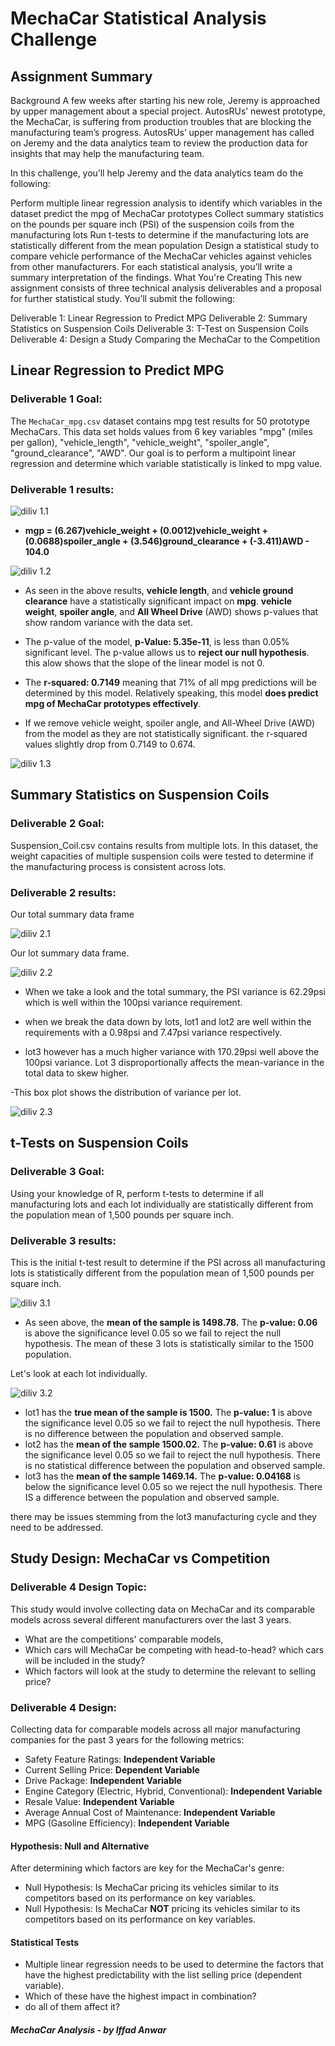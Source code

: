 # MechaCar Statistical Analysis Challenge

## Assignment Summary
Background
A few weeks after starting his new role, Jeremy is approached by upper management about a special project. AutosRUs’ newest prototype, the MechaCar, is suffering from production troubles that are blocking the manufacturing team’s progress. AutosRUs’ upper management has called on Jeremy and the data analytics team to review the production data for insights that may help the manufacturing team.

In this challenge, you’ll help Jeremy and the data analytics team do the following:

Perform multiple linear regression analysis to identify which variables in the dataset predict the mpg of MechaCar prototypes
Collect summary statistics on the pounds per square inch (PSI) of the suspension coils from the manufacturing lots
Run t-tests to determine if the manufacturing lots are statistically different from the mean population
Design a statistical study to compare vehicle performance of the MechaCar vehicles against vehicles from other manufacturers. For each statistical analysis, you’ll write a summary interpretation of the findings.
What You're Creating
This new assignment consists of three technical analysis deliverables and a proposal for further statistical study. You’ll submit the following:

Deliverable 1: Linear Regression to Predict MPG
Deliverable 2: Summary Statistics on Suspension Coils
Deliverable 3: T-Test on Suspension Coils
Deliverable 4: Design a Study Comparing the MechaCar to the Competition

## Linear Regression to Predict MPG
### Deliverable 1 Goal:
The `MechaCar_mpg.csv` dataset contains mpg test results for 50 prototype MechaCars. This data set holds values from 6 key variables "mpg" (miles per gallon), "vehicle_length", "vehicle_weight", "spoiler_angle", "ground_clearance", "AWD". Our goal is to perform a multipoint linear regression and determine which variable statistically is linked to mpg value.

### Deliverable 1 results:
![diliv 1.1](https://github.com/Iffadanwar/MechaCar_Statistical_Analysis/blob/main/images/diliv1.1.png)

- **mgp = (6.267)vehicle_weight + (0.0012)vehicle_weight + (0.0688)spoiler_angle + (3.546)ground_clearance + (-3.411)AWD - 104.0**

![diliv 1.2](https://github.com/Iffadanwar/MechaCar_Statistical_Analysis/blob/main/images/diliv1.2.png)

- As seen in the above results, **vehicle length**, and **vehicle ground clearance** have a statistically significant impact on **mpg**. **vehicle weight**, **spoiler angle**, and **All Wheel Drive** (AWD) shows p-values that show random variance with the data set.

- The p-value of the model, **p-Value: 5.35e-11**, is less than 0.05% significant level. The p-value allows us to **reject our null hypothesis**. this alow shows that the slope of the linear model is not 0.

- The **r-squared: 0.7149** meaning that 71% of all mpg predictions will be determined by this model. Relatively speaking, this model **does predict mpg of MechaCar prototypes effectively**.

- If we remove vehicle weight, spoiler angle, and All-Wheel Drive (AWD) from the model as they are not statistically significant. the r-squared values slightly drop from 0.7149 to 0.674.

![diliv 1.3](https://github.com/Iffadanwar/MechaCar_Statistical_Analysis/blob/main/images/diliv1.3.png)

## Summary Statistics on Suspension Coils
### Deliverable 2 Goal:
Suspension_Coil.csv contains results from multiple lots. In this dataset, the weight capacities of multiple suspension coils were tested to determine if the manufacturing process is consistent across lots. 

### Deliverable 2 results:

Our total summary data frame

![diliv 2.1](https://github.com/Iffadanwar/MechaCar_Statistical_Analysis/blob/main/images/diliv2.1.png)

Our lot summary data frame.

![diliv 2.2](https://github.com/Iffadanwar/MechaCar_Statistical_Analysis/blob/main/images/diliv2.2.png)

- When we take a look and the total summary, the PSI variance is 62.29psi which is well within the 100psi variance requirement.

- when we break the data down by lots, lot1 and lot2 are well within the requirements with a 0.98psi and 7.47psi variance respectively.

- lot3 however has a much higher variance with 170.29psi well above the 100psi variance. Lot 3 disproportionally affects the mean-variance in the total data to skew higher.

-This box plot shows the distribution of variance per lot.

![diliv 2.3](https://github.com/Iffadanwar/MechaCar_Statistical_Analysis/blob/main/images/diliv2.3.png)

## t-Tests on Suspension Coils
### Deliverable 3 Goal:
Using your knowledge of R, perform t-tests to determine if all manufacturing lots and each lot individually are statistically different from the population mean of 1,500 pounds per square inch.

### Deliverable 3 results:
This is the initial t-test result to determine if the PSI across all manufacturing lots is statistically different from the population mean of 1,500 pounds per square inch.

![diliv 3.1](https://github.com/Iffadanwar/MechaCar_Statistical_Analysis/blob/main/images/diliv3.1.png)

- As seen above, the **mean of the sample is 1498.78.** The **p-value: 0.06** is above the significance level 0.05 so we fail to reject the null hypothesis. The mean of these 3 lots is statistically similar to the 1500 population.

Let's look at each lot individually.

![diliv 3.2](https://github.com/Iffadanwar/MechaCar_Statistical_Analysis/blob/main/images/diliv3.2.png)

- lot1 has the **true mean of the sample is 1500.** The **p-value: 1** is above the significance level 0.05 so we fail to reject the null hypothesis. There is no difference between the population and observed sample.
- lot2 has the **mean of the sample 1500.02.** The **p-value: 0.61** is above the significance level 0.05 so we fail to reject the null hypothesis. There is no statistical difference between the population and observed sample.
- lot3 has the **mean of the sample 1469.14.** The **p-value: 0.04168** is below the significance level 0.05 so we reject the null hypothesis. There IS a difference between the population and observed sample.

there may be issues stemming from the lot3 manufacturing cycle and they need to be addressed. 

## Study Design: MechaCar vs Competition
### Deliverable 4 Design Topic:
This study would involve collecting data on MechaCar and its comparable models across several different manufacturers over the last 3 years.

- What are the competitions' comparable models, 
- Which cars will MechaCar be competing with head-to-head? which cars will be included in the study?
- Which factors will look at the study to determine the relevant to selling price?

### Deliverable 4 Design:
Collecting data for comparable models across all major manufacturing companies for the past 3 years for the following metrics:

-  Safety Feature Ratings: **Independent Variable**
-  Current Selling Price: **Dependent Variable**
-  Drive Package: **Independent Variable**
-  Engine Category (Electric, Hybrid, Conventional): **Independent Variable**
-  Resale Value: **Independent Variable**
-  Average Annual Cost of Maintenance: **Independent Variable**
-  MPG (Gasoline Efficiency): **Independent Variable**


#### Hypothesis: Null and Alternative
After determining which factors are key for the MechaCar's genre:

- Null Hypothesis: Is MechaCar pricing its vehicles similar to its competitors based on its performance on key variables.
- Null Hypothesis: Is MechaCar **NOT** pricing its vehicles similar to its competitors based on its performance on key variables.

#### Statistical Tests
- Multiple linear regression needs to be used to determine the factors that have the highest predictability with the list selling price (dependent variable). 
- Which of these have the highest impact in combination?
- do all of them affect it?

##### MechaCar Analysis - by Iffad Anwar
